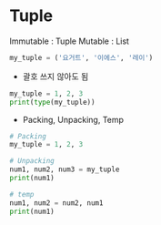 # Tuple

Immutable : Tuple
Mutable : List

```python
my_tuple = ('요거트', '이에스', '레이')
```

- 괄호 쓰지 않아도 됨
```python
my_tuple = 1, 2, 3
print(type(my_tuple))
``` 

- Packing, Unpacking, Temp
```python
# Packing
my_tuple = 1, 2, 3

# Unpacking
num1, num2, num3 = my_tuple
print(num1)

# temp
num1, num2 = num2, num1
print(num1)
```

